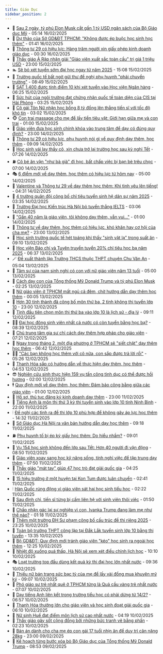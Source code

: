 ```yaml
---
title: Giáo Dục
sidebar_position: 2
---
```


<!-- dantri-giao-duc:START -->
- 🤡 [Sau 2 ngày, tỷ phú Elon Musk cắt gần 1 tỷ USD ngân sách của Bộ Giáo dục Mỹ](https://dantri.com.vn/giao-duc/sau-2-ngay-ty-phu-elon-musk-cat-gan-1-ty-usd-ngan-sach-cua-bo-giao-duc-my-20250216101452096.htm) - 05:14 16/02/2025
- 🗽 [Dự thảo của Sở GD&amp;ĐT TPHCM: &quot;Không được ép buộc học sinh học thêm&quot;](https://dantri.com.vn/giao-duc/du-thao-cua-so-gddt-tphcm-khong-duoc-ep-buoc-hoc-sinh-hoc-them-20250216083355477.htm) - 01:41 16/02/2025
- 🚦 [Thông tư 29 có hiệu lực: Hàng trăm người xin giấy phép kinh doanh giáo dục](https://dantri.com.vn/giao-duc/thong-tu-29-co-hieu-luc-hang-tram-nguoi-xin-giay-phep-kinh-doanh-giao-duc-20250214180359053.htm) - 00:30 16/02/2025
- 🌋 [Thầy giáo Ả Rập nhận giải &quot;Giáo viên xuất sắc toàn cầu&quot; trị giá 1 triệu USD](https://dantri.com.vn/giao-duc/thay-giao-a-rap-nhan-giai-giao-vien-xuat-sac-toan-cau-tri-gia-1-trieu-usd-20250215111431537.htm) - 23:00 15/02/2025
- 🏊 [Sẽ bỏ xét tuyển sớm đại học ngay từ năm 2025](https://dantri.com.vn/giao-duc/se-bo-xet-tuyen-som-dai-hoc-ngay-tu-nam-2025-20250215215813955.htm) - 15:08 15/02/2025
- 🎃 [Trường quốc tế bất ngờ gửi thư đề nghị phụ huynh &quot;phải chuyển trường&quot;](https://dantri.com.vn/giao-duc/truong-quoc-te-bat-ngo-gui-thu-de-nghi-phu-huynh-phai-chuyen-truong-20250215154617281.htm) - 08:49 15/02/2025
- 💄 [SAT 1.400 được tính điểm 10 khi xét tuyển vào Học viện Ngân hàng](https://dantri.com.vn/giao-duc/sat-1400-duoc-tinh-diem-10-khi-xet-tuyen-vao-hoc-vien-ngan-hang-20250215123225439.htm) - 06:25 15/02/2025
- 🦅 [Sức hút của ngôi trường đạt chứng nhận quốc tế toàn diện của CIS tại Hải Phòng](https://dantri.com.vn/giao-duc/suc-hut-cua-ngoi-truong-dat-chung-nhan-quoc-te-toan-dien-cua-cis-tai-hai-phong-20250215100851770.htm) - 03:25 15/02/2025
- 🚦 [Cô gái Tôn Nữ nhận học bổng 8 tỷ đồng lên thẳng tiến sĩ với tốc độ khó tin](https://dantri.com.vn/giao-duc/co-gai-ton-nu-nhan-hoc-bong-8-ty-dong-len-thang-tien-si-voi-toc-do-kho-tin-20250215094050440.htm) - 03:02 15/02/2025
- 🐵 [Con trai massage cho mẹ để lấy tiền tiêu vặt: Giới hạn giữa mẹ và con trai](https://dantri.com.vn/giao-duc/con-trai-massage-cho-me-de-lay-tien-tieu-vat-gioi-han-giua-me-va-con-trai-20250214164143245.htm) - 01:00 15/02/2025
- 🐘 [Giáo viên đưa học sinh chính khóa vào trung tâm để dạy có đúng quy định?](https://dantri.com.vn/giao-duc/giao-vien-dua-hoc-sinh-chinh-khoa-vao-trung-tam-de-day-co-dung-quy-dinh-20250214215401020.htm) - 23:00 14/02/2025
- 🦏 [Thông tư 29 có hiệu lực, phụ huynh nói gì về quy định dạy thêm, học thêm](https://dantri.com.vn/giao-duc/thong-tu-29-co-hieu-luc-phu-huynh-noi-gi-ve-quy-dinh-day-them-hoc-them-20250214123938254.htm) - 09:09 14/02/2025
- 💼 [Học sinh vái lạy thầy cô, xin chưa trở lại trường học sau kỳ nghỉ Tết](https://dantri.com.vn/giao-duc/hoc-sinh-vai-lay-thay-co-xin-chua-tro-lai-truong-hoc-sau-ky-nghi-tet-20250214135726386.htm) - 07:26 14/02/2025
- ⛽️ [Cô bé ăn vận &quot;như bà già&quot; đi học, bất chấp việc bị bạn bè trêu chọc](https://dantri.com.vn/giao-duc/co-be-an-van-nhu-ba-gia-di-hoc-bat-chap-viec-bi-ban-be-treu-choc-20250213220927315.htm) - 07:00 14/02/2025
- 🎭 [6 điểm mới về dạy thêm, học thêm có hiệu lực từ hôm nay](https://dantri.com.vn/giao-duc/6-diem-moi-ve-day-them-hoc-them-co-hieu-luc-tu-hom-nay-20250213233035568.htm) - 05:00 14/02/2025
- 🎃 [Valentine và Thông tư 29 về dạy thêm học thêm: Khi tình yêu lên tiếng!](https://dantri.com.vn/giao-duc/valentine-va-thong-tu-29-ve-day-them-hoc-them-khi-tinh-yeu-len-tieng-20250214110831713.htm) - 04:31 14/02/2025
- 🚀 [4 trường quân đội công bố chỉ tiêu tuyển sinh hệ dân sự năm 2025](https://dantri.com.vn/giao-duc/4-truong-quan-doi-cong-bo-chi-tieu-tuyen-sinh-he-dan-su-nam-2025-20250214103307054.htm) - 03:35 14/02/2025
- 👀 [Trường Đại học Kiến trúc Hà Nội bỏ tuyển thẳng IELTS](https://dantri.com.vn/giao-duc/truong-dai-hoc-kien-truc-ha-noi-bo-tuyen-thang-ielts-20250214100003843.htm) - 03:06 14/02/2025
- 🌝 [&quot;Gần 40 năm là giáo viên, tôi không dạy thêm, vẫn vui…&quot;](https://dantri.com.vn/giao-duc/gan-40-nam-la-giao-vien-toi-khong-day-them-van-vui-20250213203328566.htm) - 01:00 14/02/2025
- 🤗 [Thông tư về dạy thêm, học thêm có hiệu lực, khó khăn hay cơ hội của cha mẹ?](https://dantri.com.vn/giao-duc/thong-tu-ve-day-them-hoc-them-co-hieu-luc-kho-khan-hay-co-hoi-cua-cha-me-20250213212640966.htm) - 23:00 13/02/2025
- 🦄 [Học sinh trường quốc tế hét toáng khi thấy &quot;sinh vật lạ&quot; trong suất ăn](https://dantri.com.vn/giao-duc/hoc-sinh-truong-quoc-te-het-toang-khi-thay-sinh-vat-la-trong-suat-an-20250213155747417.htm) - 09:10 13/02/2025
- 🦍 [Học viện Báo chí và Tuyên truyền tuyển 20% chỉ tiêu học bạ năm 2025](https://dantri.com.vn/giao-duc/hoc-vien-bao-chi-va-tuyen-truyen-tuyen-20-chi-tieu-hoc-ba-nam-2025-20250213133306817.htm) - 06:37 13/02/2025
- 🪄 [Đề xuất thành lập Trường THCS thuộc THPT chuyên Chu Văn An](https://dantri.com.vn/giao-duc/de-xuat-thanh-lap-truong-thcs-thuoc-thpt-chuyen-chu-van-an-20250213105229667.htm) - 05:04 13/02/2025
- 🦆 [Tâm sự của nam sinh nghi có con với nữ giáo viên năm 13 tuổi](https://dantri.com.vn/giao-duc/tam-su-cua-nam-sinh-nghi-co-con-voi-nu-giao-vien-nam-13-tuoi-20250213102252233.htm) - 05:00 13/02/2025
- 🚀 [Cách dạy con của Tổng thống Mỹ Donald Trump và tỷ phú Elon Musk](https://dantri.com.vn/giao-duc/cach-day-con-cua-tong-thong-my-donald-trump-va-ty-phu-elon-musk-20250212161428667.htm) - 02:25 13/02/2025
- 🦒 [Nữ giáo viên ở TPHCM mất ngủ cả đêm, chờ hướng dẫn dạy thêm học thêm](https://dantri.com.vn/giao-duc/nu-giao-vien-o-tphcm-mat-ngu-ca-dem-cho-huong-dan-day-them-hoc-them-20250213055023351.htm) - 00:05 13/02/2025
- 🤡 [Hơn 30 tỉnh thành đã công bố môn thứ ba, 2 tỉnh không thi tuyển lớp 10](https://dantri.com.vn/giao-duc/hon-30-tinh-thanh-da-cong-bo-mon-thu-ba-2-tinh-khong-thi-tuyen-lop-10-20250212210537134.htm) - 23:00 12/02/2025
- 🤔 [Tỉnh đầu tiên chọn môn thi thứ ba vào lớp 10 là lịch sử - địa lý](https://dantri.com.vn/giao-duc/tinh-dau-tien-chon-mon-thi-thu-ba-vao-lop-10-la-lich-su-dia-ly-20250212160434475.htm) - 09:11 12/02/2025
- 🧑‍💻 [Đại học đông sinh viên nhất cả nước có còn tuyển bằng học bạ?](https://dantri.com.vn/giao-duc/dai-hoc-dong-sinh-vien-nhat-ca-nuoc-co-con-tuyen-bang-hoc-ba-20250212152927244.htm) - 08:39 12/02/2025
- 🤡 [Chủ trung tâm gia sư chỉ cách dạy thêm hợp pháp cho giáo viên](https://dantri.com.vn/giao-duc/chu-trung-tam-gia-su-chi-cach-day-them-hop-phap-cho-giao-vien-20250212140949848.htm) - 07:21 12/02/2025
- 🧠 [Ngay trong tháng 2, một địa phương ở TPHCM sẽ &quot;siết chặt&quot; dạy thêm học thêm](https://dantri.com.vn/giao-duc/ngay-trong-thang-2-mot-dia-phuong-o-tphcm-se-siet-chat-day-them-hoc-them-20250212133044481.htm) - 06:42 12/02/2025
- 🧑‍💻 [&quot;Các bạn không học thêm với cô nữa, con sắp được trả lời rồi&quot;](https://dantri.com.vn/giao-duc/cac-ban-khong-hoc-them-voi-co-nua-con-sap-duoc-tra-loi-roi-20250212110725331.htm) - 05:26 12/02/2025
- 🧠 [Thanh Hóa sắp có hướng dẫn về thực hiện dạy thêm, học thêm](https://dantri.com.vn/giao-duc/thanh-hoa-sap-co-huong-dan-ve-thuc-hien-day-them-hoc-them-20250212114417257.htm) - 04:53 12/02/2025
- 😎 [Nghiên cứu sinh thực hiện 159 vụ tấn công tình dục có thể được hồi hương](https://dantri.com.vn/giao-duc/nghien-cuu-sinh-thuc-hien-159-vu-tan-cong-tinh-duc-co-the-duoc-hoi-huong-20250211211415219.htm) - 02:00 12/02/2025
- 🕴 [Quy định mới về dạy thêm, học thêm: Đảm bảo công bằng giữa các giáo viên](https://dantri.com.vn/giao-duc/quy-dinh-moi-ve-day-them-hoc-them-dam-bao-cong-bang-giua-cac-giao-vien-20250210133104191.htm) - 01:00 12/02/2025
- 🧠 [Hồ sơ, thủ tục đăng ký kinh doanh dạy thêm](https://dantri.com.vn/giao-duc/ho-so-thu-tuc-dang-ky-kinh-doanh-day-them-20250211222319551.htm) - 23:00 11/02/2025
- 🚀 [Tiếng Anh là môn thi thứ 3 kỳ thi tuyển sinh vào lớp 10 tỉnh Ninh Bình](https://dantri.com.vn/giao-duc/tieng-anh-la-mon-thi-thu-3-ky-thi-tuyen-sinh-vao-lop-10-tinh-ninh-binh-20250211191356007.htm) - 22:00 11/02/2025
- 🕯 [Đề nghị các tỉnh ra đề thi lớp 10 phù hợp để không gây áp lực học thêm](https://dantri.com.vn/giao-duc/de-nghi-cac-tinh-ra-de-thi-lop-10-phu-hop-de-khong-gay-ap-luc-hoc-them-20250211212443903.htm) - 14:32 11/02/2025
- 🧰 [Sở Giáo dục Hà Nội ra văn bản hướng dẫn dạy học thêm](https://dantri.com.vn/giao-duc/so-giao-duc-ha-noi-ra-van-ban-huong-dan-day-hoc-them-20250211161354775.htm) - 09:18 11/02/2025
- ⛽️ [Phụ huynh tố bị ép ký giấy học thêm: Do hiểu nhầm?](https://dantri.com.vn/giao-duc/phu-huynh-to-bi-ep-ky-giay-hoc-them-do-hieu-nham-20250211155611374.htm) - 09:01 11/02/2025
- 🤖 [Vụ 154 học sinh không đến lớp sau Tết: Hơn 40 người đi vận động](https://dantri.com.vn/giao-duc/vu-154-hoc-sinh-khong-den-lop-sau-tet-hon-40-nguoi-di-van-dong-20250211151730742.htm) - 08:50 11/02/2025
- 🦍 [Giáo viên xoay sang học kỹ năng sống, tính nghỉ việc để tập trung dạy thêm](https://dantri.com.vn/giao-duc/giao-vien-xoay-sang-hoc-ky-nang-song-tinh-nghi-viec-de-tap-trung-day-them-20250211143905768.htm) - 07:50 11/02/2025
- 🐘 [Thầy giáo &quot;mát tay&quot; giúp 47 học trò đạt giải quốc gia](https://dantri.com.vn/giao-duc/thay-giao-mat-tay-giup-47-hoc-tro-dat-giai-quoc-gia-20250211092612690.htm) - 04:25 11/02/2025
- 🌊 [15 hiệu trưởng ở một huyện tại Kon Tum được luân chuyển](https://dantri.com.vn/giao-duc/15-hieu-truong-o-mot-huyen-tai-kon-tum-duoc-luan-chuyen-20250211085516740.htm) - 02:41 11/02/2025
- 🕯 [Hàn Quốc rúng động vì giáo viên sát hại học sinh tiểu học](https://dantri.com.vn/giao-duc/han-quoc-rung-dong-vi-giao-vien-sat-hai-hoc-sinh-tieu-hoc-20250211090547351.htm) - 02:22 11/02/2025
- 🐎 [Sau đình chỉ, tiến sĩ từng bị cấm liên hệ với sinh viên thôi việc](https://dantri.com.vn/giao-duc/sau-dinh-chi-tien-si-tung-bi-cam-lien-he-voi-sinh-vien-thoi-viec-20250211084516001.htm) - 01:50 11/02/2025
- 🐻 [Chấp nhận gác lại sự nghiệp vì con, Ivanka Trump đang làm mẹ như thế nào?](https://dantri.com.vn/giao-duc/chap-nhan-gac-lai-su-nghiep-vi-con-ivanka-trump-dang-lam-me-nhu-the-nao-20250211075653846.htm) - 01:18 11/02/2025
- 🐎 [Thêm một trường ĐH Sư phạm công bố cấu trúc đề thi riêng 2025](https://dantri.com.vn/giao-duc/them-mot-truong-dh-su-pham-cong-bo-cau-truc-de-thi-rieng-2025-20250210230058549.htm) - 23:25 10/02/2025
- 🫣 [Toàn bộ trường THPT công lập tại Đắk Lắk tuyển sinh lớp 10 bằng thi tuyển](https://dantri.com.vn/giao-duc/toan-bo-truong-thpt-cong-lap-tai-dak-lak-tuyen-sinh-lop-10-bang-thi-tuyen-20250210195224994.htm) - 13:35 10/02/2025
- 🤭 [Bộ GD&amp;ĐT: Quy định mới tránh giáo viên &quot;kéo&quot; học sinh ra ngoài học thêm](https://dantri.com.vn/giao-duc/bo-gddt-quy-dinh-moi-tranh-giao-vien-keo-hoc-sinh-ra-ngoai-hoc-them-20250210192002466.htm) - 12:25 10/02/2025
- 🥳 [Nhiệt độ xuống quá thấp, Hà Nội sẽ xem xét điều chỉnh lịch học](https://dantri.com.vn/giao-duc/nhiet-do-xuong-qua-thap-ha-noi-se-xem-xet-dieu-chinh-lich-hoc-20250210170257892.htm) - 10:10 10/02/2025
- 🎭 [Loạt trường top đầu dùng kết quả kỳ thi đại học lớn nhất nước](https://dantri.com.vn/giao-duc/loat-truong-top-dau-dung-ket-qua-ky-thi-dai-hoc-lon-nhat-nuoc-20250210163001036.htm) - 09:36 10/02/2025
- 🥸 [Thiếu nữ bán trang sức bạc tỷ của mẹ để lấy vài đồng mua khuyên mỹ ký](https://dantri.com.vn/giao-duc/thieu-nu-ban-trang-suc-bac-ty-cua-me-de-lay-vai-dong-mua-khuyen-my-ky-20250210113158738.htm) - 09:07 10/02/2025
- 🦣 [Phó giáo sư trẻ nhất quê ở TPHCM từng là Quả cầu vàng trẻ nhất nước](https://dantri.com.vn/giao-duc/pho-giao-su-tre-nhat-que-o-tphcm-tung-la-qua-cau-vang-tre-nhat-nuoc-20250210135347566.htm) - 07:07 10/02/2025
- 🤔 [Dạy tiếng Anh liên kết trong trường tiểu học có phải dừng từ 14/2?](https://dantri.com.vn/giao-duc/day-tieng-anh-lien-ket-trong-truong-tieu-hoc-co-phai-dung-tu-142-20250210133852522.htm) - 06:57 10/02/2025
- 🦣 [Thanh Hóa thưởng lớn cho giáo viên và học sinh đoạt giải quốc gia](https://dantri.com.vn/giao-duc/thanh-hoa-thuong-lon-cho-giao-vien-va-hoc-sinh-doat-giai-quoc-gia-20250210123659215.htm) - 06:10 10/02/2025
- 🐲 [Nữ sinh Huế đạt điểm môn lịch sử cao nhất nước](https://dantri.com.vn/giao-duc/nu-sinh-hue-dat-diem-mon-lich-su-cao-nhat-nuoc-20250210101904936.htm) - 04:19 10/02/2025
- 🔭 [Thầy giáo gây sốt cộng đồng bởi những bức tranh vẽ bằng phấn](https://dantri.com.vn/giao-duc/thay-giao-gay-sot-cong-dong-boi-nhung-buc-tranh-ve-bang-phan-20250207085658558.htm) - 02:23 10/02/2025
- 🥷 [Bản án dành cho cha mẹ ép con gái 17 tuổi nhịn ăn để duy trì cân nặng 28kg](https://dantri.com.vn/giao-duc/ban-an-danh-cho-cha-me-ep-con-gai-17-tuoi-nhin-an-de-duy-tri-can-nang-28kg-20250209173830473.htm) - 23:00 09/02/2025
- 🎊 [Kế hoạch từng bước xóa bỏ Bộ Giáo dục của Tổng thống Mỹ Donald Trump](https://dantri.com.vn/giao-duc/ke-hoach-tung-buoc-xoa-bo-bo-giao-duc-cua-tong-thong-my-donald-trump-20250209130003906.htm) - 08:53 09/02/2025<!-- dantri-giao-duc:END -->
